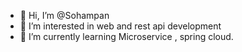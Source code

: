 - 👋 Hi, I’m @Sohampan
- 👀 I’m interested in web and rest api development
- 🌱 I’m currently learning Microservice , spring cloud.

<!---
Sohampan/Sohampan is a ✨ special ✨ repository because its `README.md` (this file) appears on your GitHub profile.
You can click the Preview link to take a look at your changes.
--->
